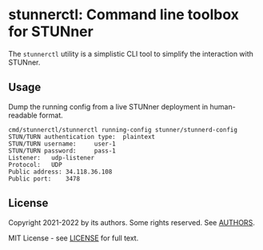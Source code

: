 # stunnerctl: Command line toolbox for STUNner

The `stunnerctl` utility is a simplistic CLI tool to simplify the interaction with STUNner.

## Usage

Dump the running config from a live STUNner deployment in human-readable format.
```console
cmd/stunnerctl/stunnerctl running-config stunner/stunnerd-config
STUN/TURN authentication type:	plaintext
STUN/TURN username:		user-1
STUN/TURN password:		pass-1
Listener:	udp-listener
Protocol:	UDP
Public address:	34.118.36.108
Public port:	3478
```

## License

Copyright 2021-2022 by its authors. Some rights reserved. See [AUTHORS](/AUTHORS).

MIT License - see [LICENSE](/LICENSE) for full text.
